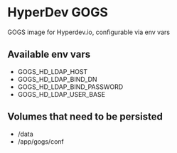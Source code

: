 # HyperDev GOGS
GOGS image for Hyperdev.io, configurable via env vars

## Available env vars
- GOGS_HD_LDAP_HOST
- GOGS_HD_LDAP_BIND_DN
- GOGS_HD_LDAP_BIND_PASSWORD
- GOGS_HD_LDAP_USER_BASE

## Volumes that need to be persisted
- /data
- /app/gogs/conf
